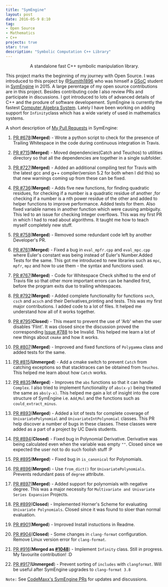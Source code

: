 ```yaml
---
title: "SymEngine"
layout: post
date: 2016-05-9 8:10
tag:
- Open Source
- Mathematics
- C++
projects: true
star: true
description: "Symbolic Computation C++ Library"
---
```


<center>A standalone fast C++ symbolic manipulation library.</center>

This project marks the beginning of my journey with Open Source. I was introduced to this project by [@Sumith1896](https://github.com/Sumith1896) who was himself a [GSoC](https://summerofcode.withgoogle.com/archive/) student in [SymEngine](https://github.com/symengine/symengine/) in 2015. A large perentage of my open source contributions are in this project. Besides contributing code I also review PRs and participate in discussions. I got introduced to lots of advanced details of C++ and the produre of software developement. SymEngine is currently the fastest [Computer Algebra System](https://en.wikipedia.org/wiki/Computer_algebra_system). Lately I have been working on adding support for `Infinity`class which has a wide variety of used in mathematics systems.

A short description of [My Pull Requests](https://github.com/symengine/symengine/pulls?q=is%3Apr+author%3ACodeMaxx+is%3Aclosed) in SymEngine:

1. [PR #678](https://github.com/symengine/symengine/pull/678 )(**Merged**) - Wrote a python script to check for the presence of Trailing Whitespace in the code during continuous integration in Travis.

2. [PR #715](https://github.com/symengine/symengine/pull/715 )(**Merged**) - Moved dependencies(Catch and Teuchos) to utilities directory so that all the dependencies are together in a single subfolder.

3. [PR #727](https://github.com/symengine/symengine/pull/727 )(**Merged**) - Added an additional compiling test for Travis with the latest gcc and g++ compiler(version 5.2 for both when I did this) so that new warnings coming up from these can be fixed.

4. [PR #736](https://github.com/symengine/symengine/pull/736 )(**Merged**) - Adds five new functions, for finding quadratic residues, for checking if a number is a quadratic residue of another ,for checking if a number is a nth power residue of the other and added to helper functions to improve performance. Added tests for them. Also fixed variable names in another function which were causing ambiguity. This led to an issue for checking Integer overflows. This was my first PR in which I had to read about algorithms. It taught me how to teach myself completely new stuff.

5. [PR #758](https://github.com/symengine/symengine/pull/758 )(**Merged**) - Removed some redundant code left by another Developer's PR.

6. [PR #761](https://github.com/symengine/symengine/pull/761 )(**Merged**) - Fixed a bug in `eval_mpfr.cpp` and `eval_mpc.cpp` where Euler's constant was being instead of Euler's Number.Added Tests for the same. This got me introduced to new libraries such as `mpc`, `mpfr`, `mpz` and how to use them - the syntax and functions used.

7. [PR #767](https://github.com/symengine/symengine/pull/767 )(**Merged**) - Code for Whitespace Check shifted to the end of Travis file so that other more important errors can be handled first, before the program exits due to trailing  whitespaces.

8. [PR #792](https://github.com/symengine/symengine/pull/792 )(**Merged**) - Added complete functionality for functions `sech`, `csch` and `acsch` and their Derivatives,printing and tests. This was my first major contributions. I added code to a lot of files. It helped me understand how all of it works together.

9. [PR #795](https://github.com/symengine/symengine/pull/795 )(**Closed**) - This meant to prevent the use of 'Arb' when the user disables 'Flint'. It was closed since the discussion proved the corresponding [Issue #788](https://github.com/symengine/symengine/issues/788) to be Invalid. This helped me learn a lot of new things about `cmake` and how it works.

10. [PR #807](https://github.com/symengine/symengine/pull/736 )(**Merged**) - Improved and fixed functions of `Polygamma` class and added tests for the same.

11. [PR #815](https://github.com/symengine/symengine/pull/815 )(**Unmerged**) - Add a cmake switch to prevent `Catch` from catching exceptions so that stacktraces can be obtained from `Teuchos`. This helped me learn about how `Catch` works.

12. [PR #835](https://github.com/symengine/symengine/pull/835 )(**Merged**) - Improves the `abs` functions so that it can handle `Complex`. I also tried to implement functionality of `abs(x-y)` being treated the same as `abs(y-x)`. This helped me gain a lot of insight into the core structure of SymEngine i.e. `Add`,`Mul` and the functions such as `could_extract_minus`.

13. [PR #893](https://github.com/symengine/symengine/pull/893 )(**Merged**) - Added a lot of tests for complete coverage of `UnivariatePolynomial` and `UnivariateIntPolynomial` classes. This PR help discover a number of bugs in these classes. These classes were added as a part of a project by UC Davis students.

14. [PR #894](https://github.com/symengine/symengine/pull/894 )(**Closed**) - Fixed bug in Polynomial Derivative. Derivative was being calculated even when the variable was empty `""`. Closed since we expected the user not to do such foolish stuff :P

15. [PR #895](https://github.com/symengine/symengine/pull/895 )(**Merged**) - Fixed bug in `is_canonical` for Polynomials.

16. [PR #896](https://github.com/symengine/symengine/pull/896 )(**Merged**) - Use `from_dict()` for `UnivariatePolynomials`. Prevents redundant pass of `degree` attribute.

17. [PR #897](https://github.com/symengine/symengine/pull/897 )(**Merged**) - Added support for polynomials with negative degree. This was a major necessity for `Multivariate and Univariate Series Expansion` Projects.

18. [PR #899](https://github.com/symengine/symengine/pull/899 )(**Closed**) - Implemented Horner's Scheme for evaluating `Univariate Polynomials`. Closed since it was found to sloer than normal evaluation.

19. [PR #901](https://github.com/symengine/symengine/pull/901 )(**Merged**) - Improved Install instuctions in Readme.

20. [PR #904](https://github.com/symengine/symengine/pull/904 )(**Closed**) - Some changes in `clang-format` configuration. Remove Linux version error for `clang-format`.

21. [PR #916](https://github.com/symengine/symengine/pull/916 )(**Merged as [#1048](https://github.com/symengine/symengine/pull/1048)**) - Implement `Infinity` class. Still in progress. My favourite contribution! :D

22. [PR #917](https://github.com/symengine/symengine/pull/917 )(**Unmerged**) - Prevent sorting of `includes` with `clangformat`. Will be useful after SymEngine upgrades to `clang-format 3.8`

`Note:` See [CodeMaxx's SymEngine PRs](https://github.com/symengine/symengine/pulls?q=is%3Apr+author%3ACodeMaxx+is%3Aclosed ) for updates and discussions.
